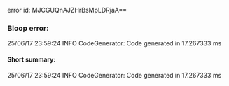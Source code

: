 error id: MJCGUQnAJZHrBsMpLDRjaA==
### Bloop error:

25/06/17 23:59:24 INFO CodeGenerator: Code generated in 17.267333 ms
#### Short summary: 

25/06/17 23:59:24 INFO CodeGenerator: Code generated in 17.267333 ms